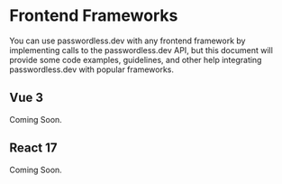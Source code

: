 # Frontend Frameworks

You can use passwordless.dev with any frontend framework by implementing calls to the passwordless.dev API, but this document will provide some code examples, guidelines, and other help integrating passwordless.dev with popular frameworks.

## Vue 3 <Badge text="example" type="warning"/>

Coming Soon.

## React 17 <Badge text="example" type="warning"/> <Badge text="demo" type="tip"/>

Coming Soon.
